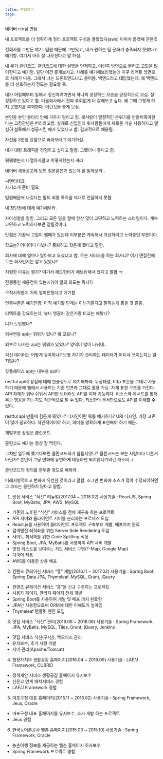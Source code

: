 ```yaml
---
title: 면접정리
tags:
---
```


네이버 cto님 면담  

내 프로젝트를 더 정확하게 정리
프로젝트 구성을 몰랐었다(aws)
아파치 톰캣에 관한것

전회사를 그만둔 얘기.
팀원 때문에 그만뒀고, 내가 원하는 팀 문화가 충족되지 못했다고 얘기함. 여기서 아주 잘 나오셨다고 말 하심.

내 무기
클린코드.
클린코드에 대한 설명을 먼저하고, 이런쪽 방면으로 짤려고 고민을 많이한다고 얘기함. 일단 이건 좋게보시고.
사례를 얘기해보라했는데 자꾸 리액트 방면으로 사례가 나옴. 그래서 너는 프론트엔드냐고 물어봄.
백엔드라고 대답했는데, 왜 백엔드를 더 선호하는지 정도는 필요할 듯.

내가 어릴때부터 일해서 정신차려가면서 하나씩 성장하는 모습을 긍정적으로 보심. 잘 성장하고 있다고 함.
다음회사에서 진짜 후회없게 더 잘해보고 싶다.
왜 그때 그렇게 하지 못했지를 후회한다.
이런것을 좋게 보심.

본인을 본인 울타리 안에 가두지 말라고 함.
윗사람이 열정적인 분위기를 만들어줘야한다는 고정관념은 버리라고함.
실제로 신입인데 윗사람들에게 새로운 기술 사용하자고 열심히 설득해서 성공시킨 애가 있었다고 함. 결과적으로 채용됨.

자신을 3인칭 관점으로 바라보라고 얘기하심.

내가 대량 트래픽을 경험하고 싶다고 말함.
그랬더니 좋다고 함.

뭐뭐했는지 나열하지말고 어떻게했는지 써라

네이버 채용공고에 보면 질문같은거 있는데 잘 읽어보라..


씨엔티테크  
자기소개 준비 필요

팀원때문에 나갔다는 말의 최종 목적을 제대로 전달하지 못함

내 장단점에 대해 얘기해봐라.

자아성찰을 잘함. 그리고 모든 일을 할때 항상 많이 고민하고 노력하는 스타일이다. 계속 고민하고 노력하다보면 잘될것이다.

단점은 가끔씩 고집이 쎌때가 있는데 이부분은 계속해서 개선하려고 노력중인 부분이다.  

학교는? 어디어디 다녔나? 중퇴하고 학은제 했다고 말함.

회사에 대해 얼마나 알아보고 오셨냐고 함. 무슨 서비스를 하는 회사냐? 여기 면접전에 무슨 회사인지는 알고 있었나?

지원한 이유는 뭔가? 여기서 헤드헌터가 해보라해서 했다고 말함 ㅠ 

진행중인 채용건이 있는지?(이 말의 의도는 뭐지?)

구직시작한지 거의 얼마안됬다고 얘기함

연봉부분은 얘기안함. 아직 얘기할 단계는 아닌거같다고 말하는게 좋을 것 같음.

리액트를 강요하는데, 뷰나 앵귤러 같은거랑 비교는 해봤나?

니가 도입했나?

외부연동 api는 뭐뭐가 있나? 왜 모르나?

외부로 나가는 api는 뭐뭐가 있었나? 영역이 많이 나뉘네..

식신 데이터는 어떻게 등록하나? 보통 자기가 관리하는 데이터가 어디서 쓰이는지는 알지않나?

핫플레이스 api는 내부용 api다

restful api의 장점에 대해 한줄정도로 얘기해봐라.
무상태성, http 표준을 그대로 사용하기 때문에 웹에서 사용하는 기존 인프라 그대로 활용 가능. 자체 표현 구조를 가진다. API 자체가 워낙 쉬워서 API만 보더라도 API를 이해 가능하다. 리소스와 메서드를 통해 무슨 행동을 하는지도 직관적으로 알 수 있다. 최소한의 문서만으로도 API를 이해할 수 있다.  

restful api 만들때 힘든게 뭐였나? 디자인이란 뭐를 얘기하나?
URI 디자인. 가장 고민이 많이 필요하다. 직관적이어야 하고, 의미를 명확하게 표현해야 하기 때문.

개발부분 장점은 클린코드.

클린코드 얘기는 항상 잘 먹힌다.

그치만 업무에 쫒기다보면 클린코드하기 힘들지않나? 클린코드는 보는 사람마다 다른거아닌가? 본인이 그냥 변화에 유연하게 대응하면 되지않나?(약간 개소리..)

클린코드의 정의를 한두줄 정도로 해봐라.

미래지향적이고 변화에 유연한 것이라고 말함. 조그만 변화에 소스가 많이 수정되야하면 그 코드는 클린하지 않다고 말함.



1. 맛집 서비스 “식신” 리뉴얼(2017.04 ~ 2018.02)
사용기술 : ReactJS, Spring Boot, MyBatis, JPA, AWS, MySQL
- 기존의 노후된 “식신” 서비스를 전체 재구축 하는 프로젝트
- API 서버와 클라이언트 서버를 분리하는 프로세스 도입
- React.js를 사용하여 클라이언트 프로젝트 구축부터 개발, 배포까지 완료
- 검색엔진 최적화를 위한 Server Side Rendering 도입
- 사이트 최적화를 위한 Code Splitting 적용
- Spring Boot, JPA, MyBatis를 사용하여 API 서버 개발
- 맛집 리스트를 보여주는 지도 서비스 구현(T-Map, Google Map)
- 다국어 적용
- AWS를 이용한 상용 배포

2. 컨텐츠 큐레이션 서비스 “흥” 개발(2016.11 ~ 2017.02)
사용기술 : Spring Boot, Spring Data JPA, Thymeleaf, MySQL, Grunt, jQuery
- 컨텐츠 큐레이션 서비스 “흥”을 신규 구축하는 프로젝트
- 사용자 페이지, 관리자 페이지 전체 개발
- Spring Boot를 사용하여 개발 및 배포 까지 완료함
- JPA만 사용함으로써 ORM에 대한 이해도가 높아짐
- Thymeleaf 템플릿 엔진 도입

3. 맛집 서비스 “식신” 관리(2016.09 ~ 2018.06)
사용기술 : Spring Framework, JPA, MyBatis, MySQL, Tiles,
Grunt, jQuery, Jenkins
- 맛집 서비스 식신(구/신), 백오피스 관리
- 유지보수, 추가 사항 개발
- 서버 관리(Apache/Tomcat)

4. 행정자치부 생활공감 홈페이지(2016.04 ~ 2016.09)
사용기술 : LAF/J Framework, CUBRID
- 정책제안 서비스 생활공감 홈페이지 유지보수
- 신문고 연계 배치서비스 경험
- LAF/J Framework 경험

5. 마포구청 대표 홈페이지(2015.11 ~ 2016.02)
사용기술 : Spring Framework, Jeus, Oracle
- 마포구청 대표 홈페이지를 유지보수, 추가 개발 하는 프로젝트
- Jeus 경험

6. 한국농어촌공사 웰촌 홈페이지(2015.03 ~ 2015.10)
사용기술 : Spring Framework, Oracle
- 농촌여행 정보를 제공하는 웰촌 홈페이지 하자보수
- Spring Framework 프로젝트 경험